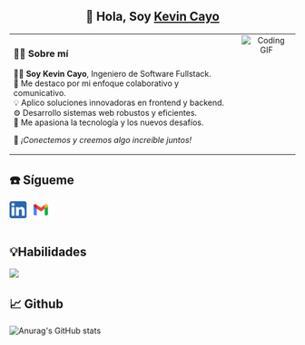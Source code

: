 <h2 align="center">
👋 Hola, Soy <a href="https://portfolio-kevdev.vercel.app/" target="_blank" rel="noreferrer">Kevin Cayo</a> 
</h2>
<table style="width: 100%; max-width: 1000px; margin: auto; border: none; border-spacing: 0;">
  <tr>
    <td style="vertical-align: top; padding-right: 20px;">
      <h3>🙋‍♂️ Sobre mí</h3>
      <ul style="list-style: none; padding: 0;">
        <li>👨‍💻 <strong>Soy Kevin Cayo</strong>, Ingeniero de Software Fullstack.</li>
        <li>🤝 Me destaco por mi enfoque colaborativo y comunicativo.</li>
        <li>💡 Aplico soluciones innovadoras en frontend y backend.</li>
        <li>⚙️ Desarrollo sistemas web robustos y eficientes.</li>
        <li>🚀 Me apasiona la tecnología y los nuevos desafíos.</li>
      </ul>
      <p>📩 <em>¡Conectemos y creemos algo increíble juntos!</em></p>
    </td>
    <td style="text-align: center; vertical-align: top;">
      <img src="https://i.pinimg.com/originals/e4/26/70/e426702edf874b181aced1e2fa5c6cde.gif" alt="Coding GIF" width="250px" />
    </td>
  </tr>
</table>


## ☎️ Sígueme

<div style="display: flex; gap: 10px;">
    <a href="https://www.linkedin.com/in/kevincayo10">
        <img align="left" src="img/linkedin2.svg" alt="Kevin Cayo | LinkedIn" width="30px"/>
    </a>
    <a href="mailto:kejoelct1002@gmail.com/">
        <img align="left" src="img/gmail.svg" alt="Kevin Cayo | Facebook" width="30px"/>
    </a>

</div>
<br>

## 💡Habilidades

<div>
  <p align="">
      <img src="https://skillicons.dev/icons?i=python,java,javascript,angular,nodejs,react,gcp,mysql,firebase,postman,git&perline=10" />
    
  </p> 
 
</div>

## 📈 Github

![Anurag's GitHub stats](https://github-readme-stats.vercel.app/api?username=KevinCayo10&show_icons=true&theme=dark)
